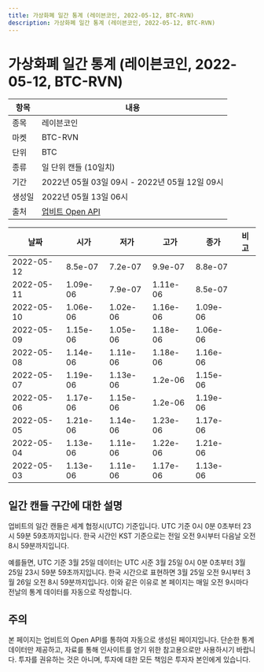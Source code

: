 ```yaml
---
title: 가상화폐 일간 통계 (레이븐코인, 2022-05-12, BTC-RVN)
description: 가상화폐 일간 통계 (레이븐코인, 2022-05-12, BTC-RVN)
---
```



가상화폐 일간 통계 (레이븐코인, 2022-05-12, BTC-RVN)
===

|항목|내용|
|--|--|
|종목|레이븐코인|
|마켓|BTC-RVN|
|단위|BTC|
|종류|일 단위 캔들 (10일치)|
|기간|2022년 05월 03일 09시 - 2022년 05월 12일 09시|
|생성일|2022년 05월 13일 06시|
|출처|[업비트 Open API](https://docs.upbit.com)|


|날짜|시가|저가|고가|종가|비고|
|--|--|--|--|--|--|
|2022-05-12|8.5e-07|7.2e-07|9.9e-07|8.8e-07|    |
|2022-05-11|1.09e-06|7.9e-07|1.11e-06|8.5e-07|    |
|2022-05-10|1.06e-06|1.02e-06|1.16e-06|1.09e-06|    |
|2022-05-09|1.15e-06|1.05e-06|1.18e-06|1.06e-06|    |
|2022-05-08|1.14e-06|1.11e-06|1.18e-06|1.16e-06|    |
|2022-05-07|1.19e-06|1.13e-06|1.2e-06|1.15e-06|    |
|2022-05-06|1.17e-06|1.15e-06|1.2e-06|1.19e-06|    |
|2022-05-05|1.21e-06|1.14e-06|1.23e-06|1.17e-06|    |
|2022-05-04|1.13e-06|1.11e-06|1.22e-06|1.21e-06|    |
|2022-05-03|1.13e-06|1.11e-06|1.17e-06|1.13e-06|    |


일간 캔들 구간에 대한 설명
---


업비트의 일간 캔들은 세계 협정시(UTC) 기준입니다. 
UTC 기준 0시 0분 0초부터 23시 59분 59초까지입니다. 
한국 시간인 KST 기준으로는 전일 오전 9시부터 다음날 오전 8시 59분까지입니다. 


예를들면, UTC 기준 3월 25일 데이터는 UTC 시준 3월 25일 0시 0분 0초부터 3월 25일 23시 59분 59초까지입니다. 
한국 시간으로 표현하면 3월 25일 오전 9시부터 3월 26일 오전 8시 59분까지입니다. 
이와 같은 이유로 본 페이지는 매일 오전 9시마다 전날의 통계 데이터를 자동으로 작성합니다. 


주의
---


본 페이지는 업비트의 Open API를 통하여 자동으로 생성된 페이지입니다. 
단순한 통계 데이터만 제공하고, 자료를 통해 인사이트를 얻기 위한 참고용으로만 사용하시기 바랍니다. 
투자를 권유하는 것은 아니며, 투자에 대한 모든 책임은 투자자 본인에게 있습니다. 
